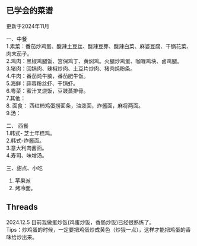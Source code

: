 ## 已学会的菜谱   ##
更新于2024年11月

一、中餐 <br>
1.素菜：番茄炒鸡蛋、酸辣土豆丝、酸辣豆芽、酸辣白菜、麻婆豆腐、干锅花菜、肉末茄子。<br>
2.鸡肉：黑椒鸡腿饭、宫保鸡丁、黄焖鸡。火腿炒鸡蛋、咖喱鸡块、卤鸡腿。<br>
3.猪肉：回锅肉、辣椒炒肉、土豆片炒肉、猪肉炖粉条。<br>
4.牛肉：番茄炖牛腩，番茄肥牛饭。<br>
5.海鲜：蒜蓉粉丝虾、干锅虾。<br>
6.粤菜：蜜汁叉烧饭，豆豉蒸排骨。<br>
7.其他：<br>
8. 面食： 西红柿鸡蛋捞面条，油泼面，炸酱面，麻将两面。<br>
9.汤：<br>

二、 西餐 <br>
1.韩式- 芝士年糕鸡。<br>
2.韩式-炸酱面。<br>
3.意大利肉酱面。<br>
4.寿司、味增汤。<br>

三、甜点、小吃  <br>
1. 苹果派<br>
2. 烤冷面。<br>

## Threads  ##
2024.12.5
 目前我做蛋炒饭(鸡蛋炒饭，香肠炒饭)已经很熟练了。<br>
 Tips：炒鸡蛋的时候，一定要把鸡蛋炒成黄色（炒狠一点），这样才能把鸡蛋的香味给炒出来。<br>



